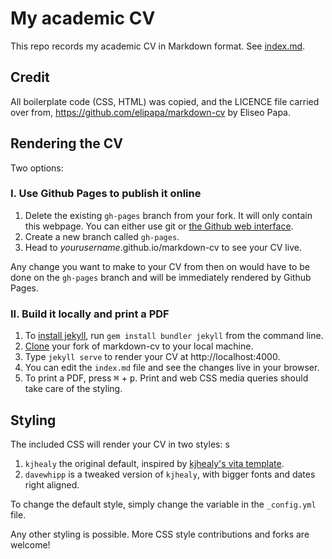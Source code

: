 # My academic CV

This repo records my academic CV in Markdown format. See [index.md](index.md).

## Credit

All boilerplate code (CSS, HTML) was copied, and the LICENCE file carried over from, https://github.com/elipapa/markdown-cv by Eliseo Papa.

## Rendering the CV

Two options:

### I. Use Github Pages to publish it online

1. Delete the existing `gh-pages` branch from your fork. It will only contain this webpage. You can either use git or [the Github web interface](https://help.github.com/articles/creating-and-deleting-branches-within-your-repository/#deleting-a-branch).
2. Create a new branch called `gh-pages`.
3. Head to *yourusername*.github.io/markdown-cv to see your CV live.

Any change you want to make to your CV from then on would have to be done on the `gh-pages` branch and will be immediately rendered by Github Pages.

### II. Build it locally and print a PDF

1. To [install jekyll](https://jekyllrb.com/docs/installation/), run `gem install bundler jekyll` from the command line.
3. [Clone](https://help.github.com/en/articles/cloning-a-repository) your fork of markdown-cv to your local machine.
3. Type `jekyll serve` to render your CV at http://localhost:4000.
4. You can edit the `index.md` file and see the changes live in your browser.
5. To print a PDF, press <kbd>⌘</kbd> + <kbd>p</kbd>. Print and web CSS media queries should take care of the styling.

## Styling

The included CSS will render your CV in two styles:
s
1. `kjhealy` the original default, inspired by [kjhealy's vita
template](https://github.com/kjhealy/kjh-vita).
2. `davewhipp` is a tweaked version of `kjhealy`, with bigger fonts and dates
  right aligned.

To change the default style, simply change the variable in the
`_config.yml` file.

Any other styling is possible. More CSS style contributions and forks are welcome!
